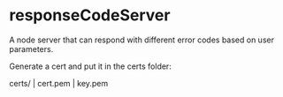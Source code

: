 # responseCodeServer
A node server that can respond with different error codes based on user parameters.


Generate a cert and put it in the certs folder:

certs/
    |  cert.pem
    |  key.pem